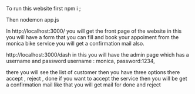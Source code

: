To run this website first npm i ;

Then nodemon app.js

In http://localhost:3000/ you will get the front page of the website in this you will have a form that you can fill and book your appoiment from the monica bike service you will get a confirmation mail also.

http://localhost:3000/dash in this you will have the admin page which has a username and password 
username : monica,
password:1234,

there you will see the list of customer then you have three options there accept , reject , done  if you want to accept the service then you will be get a confirmation mail like that you will get mail for done and reject



